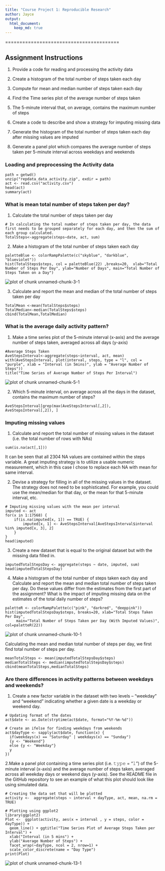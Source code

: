 ```yaml
---
title: "Course Project 1: Reproducible Research"
author: Jayce
output: 
  html_document:
    keep_md: true
---
```

========================================

## Assignment Instructions

1. Provide a code for reading and processing the activity data

2. Create a histogram of the total number of steps taken each day

3. Compute for mean and median number of steps taken each day

4. Find the Time series plot of the average number of steps taken

5. The 5-minute interval that, on average, contains the maximum number of steps

6. Create a code to describe and show a strategy for imputing missing data

7. Generate the histogram of the total number of steps taken each day after missing values are imputed

8. Generate a panel plot which compares the average number of steps taken per 5-minute interval across weekdays and weekends

### Loading and preprocessing the Activity data
```{r, echo=TRUE}                     
path = getwd()
unzip("repdata_data_activity.zip", exdir = path)
act <- read.csv("activity.csv")
head(act)
summary(act)
```

### What is mean total number of steps taken per day?
1. Calculate the total number of steps taken per day
```{r, echo=TRUE} 
# In calculating the total number of steps taken per day, the data first needs to be grouped separately for each day, and then the sum of each group calculated.
TotalSteps<-aggregate(steps~date, act, sum)
```

2. Make a histogram of the total number of steps taken each day
```{r, echo=TRUE}  
paletteBlue <- colorRampPalette(c("skyblue", "darkblue", "blueviolet"))
hist(TotalSteps$steps, col = paletteBlue(22) ,breaks=20,  xlab="Total Number of Steps Per Day", ylab="Number of Days", main="Total Number of Steps Taken on a Day")
```
![plot of chunk unnamed-chunk-3-1](PA1_template_files/figure-html/unnamed-chunk-3-1.png) 

3. Calculate and report the mean and median of the total number of steps taken per day
```{r, echo=TRUE}  
TotalMean <-mean(TotalSteps$steps)
TotalMedian<-median(TotalSteps$steps)
cbind(TotalMean,TotalMedian)

```

### What is the average daily activity pattern?
1. Make a time series plot of the 5-minute interval (x-axis) and the average number of steps taken, averaged across all days (y-axis)
```{r, echo=TRUE} 
#Average Steps Taken
AveStepsInterval<-aggregate(steps~interval, act, mean)
with(AveStepsInterval, plot(interval, steps, type = "l", col = "purple", xlab = "Interval (in 5mins)", ylab = "Average Number of Steps"))
title("Time Series of Average Number of Steps Per Interval")
```
![plot of chunk unnamed-chunk-5-1](PA1_template_files/figure-html/unnamed-chunk-5-1.png) 

2. Which 5-minute interval, on average across all the days in the dataset, contains the maximum number of steps?
```{r, echo=TRUE} 
AveStepsInterval[grep(max(AveStepsInterval[,2]), AveStepsInterval[,2]), ]
```

### Imputing missing values
1. Calculate and report the total number of missing values in the dataset (i.e. the total number of rows with NAs)
```{r, echo=TRUE}
sum(is.na(act[,1]))
```
It can be seen that all 2304 NA values are contained within the steps variable.
A great imputing strategy is to utilize a usable numeric measurement, which in this case I chose to replace each NA with mean for same interval.

2. Devise a strategy for filling in all of the missing values in the dataset. The strategy does not need to be sophisticated. For example, you could use the mean/median for that day, or the mean for that 5-minute interval, etc.
```{r, echo=TRUE}
# Imputing missing values with the mean per interval
imputed <- act
for(x in 1:17568) {
    if(is.na(imputed[x, 1]) == TRUE) {
        imputed[x, 1] <- AveStepsInterval[AveStepsInterval$interval %in% imputed[x, 3], 2]
    }
}
head(imputed)
```

3. Create a new dataset that is equal to the original dataset but with the missing data filled in.
```{r, echo=TRUE}
imputedTotalStepsDay <- aggregate(steps ~ date, imputed, sum)
head(imputedTotalStepsDay)
```

4. Make a histogram of the total number of steps taken each day and Calculate and report the mean and median total number of steps taken per day. Do these values differ from the estimates from the first part of the assignment? What is the impact of imputing missing data on the estimates of the total daily number of steps?
```{r, echo=TRUE}
paletteR <- colorRampPalette(c("pink", "darkred", "deeppink"))
hist(imputedTotalStepsDay$steps, breaks=20, xlab="Total Steps Taken Per Day", 
     main="Total Number of Steps Taken per Day (With Imputed Values)", col=paletteR(22))
```
![plot of chunk unnamed-chunk-10-1](PA1_template_files/figure-html/unnamed-chunk-10-1.png) 

Calculating the mean and median total number of steps per day, we first find total number of steps per day.
```{r, echo=TRUE}
meanTotalSteps <- mean(imputedTotalStepsDay$steps) 
medianTotalSteps <- median(imputedTotalStepsDay$steps)
cbind(meanTotalSteps,medianTotalSteps)
```

### Are there differences in activity patterns between weekdays and weekends?
1. Create a new factor variable in the dataset with two levels – “weekday” and “weekend” indicating whether a given date is a weekday or weekend day.
```{r, echo=TRUE} 
# Updating format of the dates
act$date <- as.Date(strptime(act$date, format="%Y-%m-%d"))

# Create an ifelse for finding weekdays from weekends
act$dayType <- sapply(act$date, function(x) {
  if(weekdays(x) == "Saturday" | weekdays(x) == "Sunday")
  {y <- "Weekend"}
  else {y <- "Weekday"}
  y
})
```

2.Make a panel plot containing a time series plot (i.e. 𝚝𝚢𝚙𝚎 = “𝚕”) of the 5-minute interval (x-axis) and the average number of steps taken, averaged across all weekday days or weekend days (y-axis). See the README file in the GitHub repository to see an example of what this plot should look like using simulated data.
```{r, echo=TRUE} 
# Creating the data set that will be plotted
activity <-  aggregate(steps ~ interval + dayType, act, mean, na.rm = TRUE)

# Plotting using ggplot2
library(ggplot2)
Plot <-  ggplot(activity, aes(x = interval , y = steps, color = dayType)) + 
  geom_line() + ggtitle("Time Series Plot of Average Steps Taken per Interval") + 
  xlab("Interval (in 5 mins") + 
  ylab("Average Number of Steps") +
  facet_wrap(~dayType, ncol = 2, nrow=1) +
  scale_color_discrete(name = "Day Type")
print(Plot) 
```

![plot of chunk unnamed-chunk-13-1](PA1_template_files/figure-html/unnamed-chunk-13-1.png) 
